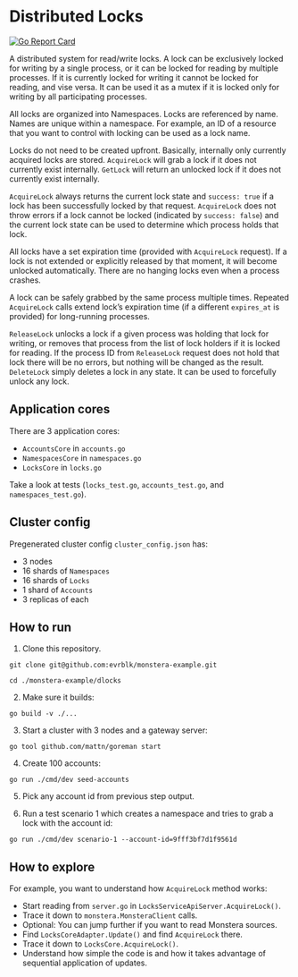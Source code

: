 # Distributed Locks

[![Go Report Card](https://goreportcard.com/badge/github.com/evrblk/monstera-example/dlocks)](https://goreportcard.com/report/github.com/evrblk/monstera-example/ledger/dlocks)

A distributed system for read/write locks. A lock can be exclusively locked for writing by a single process, or it can 
be locked for reading by multiple processes. If it is currently locked for writing it cannot be locked for reading, and
vise versa. It can be used it as a mutex if it is locked only for writing by all participating processes.

All locks are organized into Namespaces. Locks are referenced by name. Names are unique within a namespace. For example,
an ID of a resource that you want to control with locking can be used as a lock name.

Locks do not need to be created upfront. Basically, internally only currently acquired locks are stored. `AcquireLock` 
will grab a lock if it does not currently exist internally. `GetLock` will return an unlocked lock if it does not 
currently exist internally.

`AcquireLock` always returns the current lock state and `success: true` if a lock has been successfully locked by 
that request. `AcquireLock` does not throw errors if a lock cannot be locked (indicated by `success: false`) and the 
current lock state can be used to determine which process holds that lock.

All locks have a set expiration time (provided with `AcquireLock` request). If a lock is not extended or explicitly
released by that moment, it will become unlocked automatically. There are no hanging locks even when a process crashes.

A lock can be safely grabbed by the same process multiple times. Repeated `AcquireLock` calls extend lock’s expiration
time (if a different `expires_at` is provided) for long-running processes.

`ReleaseLock` unlocks a lock if a given process was holding that lock for writing, or removes that process from the list
of lock holders if it is locked for reading. If the process ID from `ReleaseLock` request does not hold that lock there
will be no errors, but nothing will be changed as the result. `DeleteLock` simply deletes a lock in any state. It can be
used to forcefully unlock any lock.

## Application cores

There are 3 application cores:

* `AccountsCore` in `accounts.go`
* `NamespacesCore` in `namespaces.go`
* `LocksCore` in `locks.go`

Take a look at tests (`locks_test.go`, `accounts_test.go`, and `namespaces_test.go`). 

## Cluster config

Pregenerated cluster config `cluster_config.json` has:

* 3 nodes
* 16 shards of `Namespaces`
* 16 shards of `Locks`
* 1 shard of `Accounts`
* 3 replicas of each

## How to run

1. Clone this repository.

```
git clone git@github.com:evrblk/monstera-example.git

cd ./monstera-example/dlocks
```

2. Make sure it builds:

```
go build -v ./...
```

3. Start a cluster with 3 nodes and a gateway server:

```
go tool github.com/mattn/goreman start
```

4. Create 100 accounts:

```
go run ./cmd/dev seed-accounts
```

5. Pick any account id from previous step output.

6. Run a test scenario 1 which creates a namespace and tries to grab a lock with the account id:

```
go run ./cmd/dev scenario-1 --account-id=9fff3bf7d1f9561d
```

## How to explore

For example, you want to understand how `AcquireLock` method works:

* Start reading from `server.go` in `LocksServiceApiServer.AcquireLock()`.
* Trace it down to `monstera.MonsteraClient` calls.
* Optional: You can jump further if you want to read Monstera sources.
* Find `LocksCoreAdapter.Update()` and find `AcquireLock` there.
* Trace it down to `LocksCore.AcquireLock()`.
* Understand how simple the code is and how it takes advantage of sequential application of updates.
